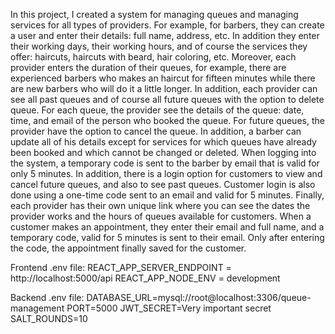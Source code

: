 In this project, I created a system for managing queues and managing services for all types of providers.
For example, for barbers, they can create a user and enter their details: full name, address, etc. 
In addition they enter their working days, their working hours, and of course the services they offer: haircuts, haircuts with beard, hair coloring, etc.
Moreover, each provider enters the duration of their queues, for example, there are experienced barbers who makes an haircut for fifteen minutes while there are new barbers who will do it a little longer.
In addition, each provider can see all past queues and of course all future queues with the option to delete queue. For each queue, the provider see the details of the queue: date, time, and email of the person who booked the queue.
For future queues, the provider have the option to cancel the queue.
In addition, a barber can update all of his details except for services for which queues have already been booked and which cannot be changed or deleted.
When logging into the system, a temporary code is sent to the barber by email that is valid for only 5 minutes.
In addition, there is a login option for customers to view and cancel future queues, and also to see past queues. Customer login is also done using a one-time code sent to an email and valid for 5 minutes.
Finally, each provider has their own unique link where you can see the dates the provider works and the hours of queues available for customers.
When a customer makes an appointment, they enter their email and full name, and a temporary code, valid for 5 minutes is sent to their email.
Only after entering the code, the appointment finally saved for the customer.

Frontend .env file:
REACT_APP_SERVER_ENDPOINT = http://localhost:5000/api 
REACT_APP_NODE_ENV = development

Backend .env file:
DATABASE_URL=mysql://root@localhost:3306/queue-management
PORT=5000
JWT_SECRET=Very important secret
SALT_ROUNDS=10
